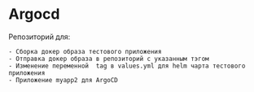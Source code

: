 # Argocd
Репозиторий для:

    - Сборка докер образа тестового приложения
    - Отправка докер образа в репозиторий с указанным тэгом
    - Изменение переменной  tag в values.yml для helm чарта тестового приложения
    - Приложение myapp2 для ArgoCD
